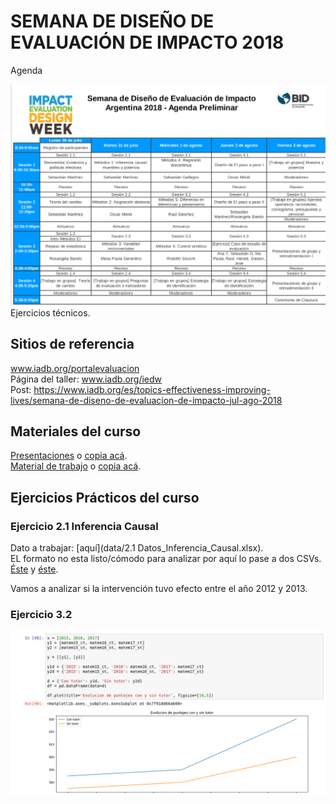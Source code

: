 # SEMANA DE DISEÑO DE EVALUACIÓN DE IMPACTO 2018

Agenda

![Agenda](agenda.png)
Ejercicios técnicos.  

## Sitios de referencia
www.iadb.org/portalevaluacion  
Página del taller: www.iadb.org/iedw  
Post: https://www.iadb.org/es/topics-effectiveness-improving-lives/semana-de-diseno-de-evaluacion-de-impacto-jul-ago-2018  

## Materiales del curso
[Presentaciones](http://www.iadb.org/document.cfm?id=EZSHARE-1350314980-283) o [copia acá](presentaciones-de-cada-materia/).  
[Material de trabajo](http://www.iadb.org/document.cfm?id=EZSHARE-1350314980-284) o [copia acá](trabajos-practicos-y-datos/).  

## Ejercicios Prácticos del curso
### Ejercicio 2.1 Inferencia Causal 

Dato a trabajar: [aquí](data/2.1 Datos_Inferencia_Causal.xlsx).  
EL formato no esta listo/cómodo para analizar por aquí lo pase a dos CSVs.  
[Éste](data/2.1_Datos_Inferencia_Causal-2013.csv) y [éste](data/2.1_Datos_Inferencia_Causal-2012.csv).  

Vamos a analizar si la intervención tuvo efecto entre el año 2012 y 2013.  

### Ejercicio 3.2

![muestra ejercicio 3.2](ejercicio-3.2/sample.png)

